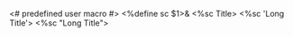 <# predefined user macro #>
<%define sc <span style="font-variant:small-caps;">$1</span>>&
<%sc Title>
<%sc 'Long Title'>
<%sc "Long Title">
